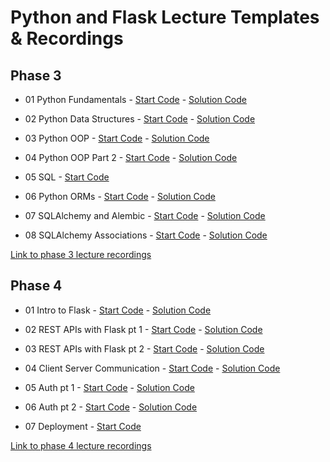 # Python and Flask Lecture Templates & Recordings

## Phase 3

- 01 Python Fundamentals - [Start Code](https://github.com/learn-co-curriculum/SENG-LIVE-phase3-python-lectures-template-dog-walker/tree/01_example_starter_python_fundamentals) - [Solution Code](https://github.com/learn-co-curriculum/SENG-LIVE-phase3-python-lectures-template-dog-walker/tree/01_example_solution_python_fundamentals)

- 02 Python Data Structures - [Start Code](https://github.com/learn-co-curriculum/SENG-LIVE-phase3-python-lectures-template-dog-walker/tree/02_example_starter_python_data_structures) - [Solution Code](https://github.com/learn-co-curriculum/SENG-LIVE-phase3-python-lectures-template-dog-walker/tree/02_example_solution_python_data_structures)

- 03 Python OOP - [Start Code](https://github.com/learn-co-curriculum/SENG-LIVE-phase3-python-lectures-template-dog-walker/tree/03_example_starter_OOP) - [Solution Code](https://github.com/learn-co-curriculum/SENG-LIVE-phase3-python-lectures-template-dog-walker/tree/03_example_solution_OOP)

- 04 Python OOP Part 2 - [Start Code](https://github.com/learn-co-curriculum/SENG-LIVE-phase3-python-lectures-template-dog-walker/tree/04_example_starter_OOP_2) - [Solution Code](https://github.com/learn-co-curriculum/SENG-LIVE-phase3-python-lectures-template-dog-walker/tree/04_example_starter_OOP_2)

- 05 SQL - [Start Code](https://github.com/learn-co-curriculum/SENG-LIVE-phase3-python-lectures-template-dog-walker/tree/05_example_starter_SQL)

- 06 Python ORMs - [Start Code](https://github.com/learn-co-curriculum/SENG-LIVE-phase3-python-lectures-template-dog-walker/tree/06_example_starter_orm) - [Solution Code](https://github.com/learn-co-curriculum/SENG-LIVE-phase3-python-lectures-template-dog-walker/tree/06_example_solution_orm)

- 07 SQLAlchemy and Alembic - [Start Code](https://github.com/learn-co-curriculum/SENG-LIVE-phase3-python-lectures-template-dog-walker/tree/07_example_starter_SQLAlchemy) - [Solution Code](https://github.com/learn-co-curriculum/SENG-LIVE-phase3-python-lectures-template-dog-walker/tree/07_example_solution_SQLAlchemy)

- 08 SQLAlchemy Associations - [Start Code](https://github.com/learn-co-curriculum/SENG-LIVE-phase3-python-lectures-template-dog-walker/tree/08_example_starter_SQLAlchemy_Associations) - [Solution Code](https://github.com/learn-co-curriculum/SENG-LIVE-phase3-python-lectures-template-dog-walker/tree/08_example_starter_SQLAlchemy_Associations)

[Link to phase 3 lecture recordings](https://docs.google.com/spreadsheets/d/1rPQEDUA4IHq0U-IYI9P3Bo-vHvql6x6wn08JcQVjTyQ/edit#gid=887677721)

## Phase 4

- 01 Intro to Flask - [Start Code](https://github.com/learn-co-curriculum/SENG-LIVE-Phase-4-flask-010923/tree/01-example-starter-intro-to-flask) - [Solution Code](https://github.com/learn-co-curriculum/SENG-LIVE-Phase-4-flask-010923/tree/01-example-solution-intro-to-flask)

- 02 REST APIs with Flask pt 1 - [Start Code](https://github.com/learn-co-curriculum/SENG-LIVE-Phase-4-flask-010923/tree/02-example-starter-REST-APIs-with-Flask-pt1) - [Solution Code](https://github.com/learn-co-curriculum/SENG-LIVE-Phase-4-flask-010923/tree/02-example-solution-louis-feedback)

- 03 REST APIs with Flask pt 2 - [Start Code](https://github.com/learn-co-curriculum/SENG-LIVE-Phase-4-flask-010923/tree/03-example-starter-REST-APIs-with-Flask-pt2) - [Solution Code](https://github.com/learn-co-curriculum/SENG-LIVE-Phase-4-flask-010923/tree/03-example-solution--REST-APIs-with-Flask-pt2)

- 04 Client Server Communication - [Start Code](https://github.com/learn-co-curriculum/SENG-LIVE-Phase-4-flask-010923/tree/04-example-starter-client-server-communication) - [Solution Code](https://github.com/learn-co-curriculum/SENG-LIVE-Phase-4-flask-010923/tree/04-example-solution-client-server-communication)

- 05 Auth pt 1 - [Start Code](https://github.com/learn-co-curriculum/SENG-LIVE-Phase-4-flask-010923/tree/05-example-starter-Auth-pt1) - [Solution Code](https://github.com/learn-co-curriculum/SENG-LIVE-Phase-4-flask-010923/tree/05-example-solution-Auth-pt1)

- 06 Auth pt 2 - [Start Code](https://github.com/learn-co-curriculum/SENG-LIVE-Phase-4-flask-010923/tree/06-example-starter-Auth-pt2) - [Solution Code](https://github.com/learn-co-curriculum/SENG-LIVE-Phase-4-flask-010923/tree/06-example-solution-Auth-pt2)

- 07 Deployment - [Start Code](https://github.com/learn-co-curriculum/SENG-LIVE-Phase-4-flask-010923/tree/07-example-starter-Deployment)

[Link to phase 4 lecture recordings](https://docs.google.com/spreadsheets/d/1rPQEDUA4IHq0U-IYI9P3Bo-vHvql6x6wn08JcQVjTyQ/edit#gid=230087544)
